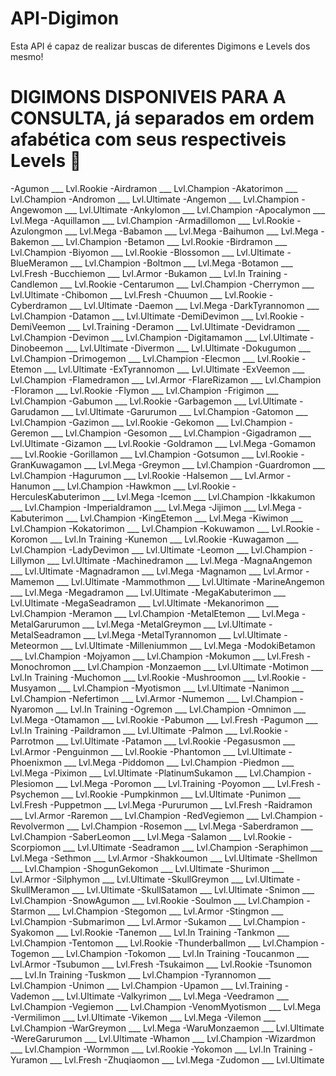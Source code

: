 # API-Digimon

Esta API é capaz de realizar buscas de diferentes Digimons e Levels dos mesmo!

# DIGIMONS DISPONIVEIS PARA A CONSULTA, já separados em ordem afabética com seus respectiveis Levels 🦄

-Agumon ___ Lvl.Rookie
-Airdramon ___ Lvl.Champion
-Akatorimon ___ Lvl.Champion
-Andromon ___ Lvl.Ultimate
-Angemon ___ Lvl.Champion
-Angewomon ___ Lvl.Ultimate
-Ankylomon ___ Lvl.Champion
-Apocalymon ___ Lvl.Mega
-Aquillamon ___ Lvl.Champion
-Armadillomon ___ Lvl.Rookie
-Azulongmon ___ Lvl.Mega
-Babamon ___ Lvl.Mega
-Baihumon ___ Lvl.Mega
-Bakemon ___ Lvl.Champion
-Betamon ___ Lvl.Rookie
-Birdramon ___ Lvl.Champion
-Biyomon ___ Lvl.Rookie
-Blossomon ___ Lvl.Ultimate
-BlueMeramon ___ Lvl.Champion
-Boltmon ___ Lvl.Mega
-Botamon ___ Lvl.Fresh
-Bucchiemon ___ Lvl.Armor
-Bukamon ___ Lvl.In Training
-Candlemon ___ Lvl.Rookie
-Centarumon ___ Lvl.Champion
-Cherrymon ___ Lvl.Ultimate
-Chibomon ___ Lvl.Fresh
-Chuumon ___ Lvl.Rookie
-Cyberdramon ___ Lvl.Ultimate
-Daemon ___ Lvl.Mega
-DarkTyrannomon ___ Lvl.Champion
-Datamon ___ Lvl.Ultimate
-DemiDevimon ___ Lvl.Rookie
-DemiVeemon ___ Lvl.Training
-Deramon ___ Lvl.Ultimate
-Devidramon ___ Lvl.Champion
-Devimon ___ Lvl.Champion
-Digitamamon ___ Lvl.Ultimate
-Dinobeemon ___ Lvl.Ultimate
-Divermon ___ Lvl.Ultimate
-Dokugumon ___ Lvl.Champion
-Drimogemon ___ Lvl.Champion
-Elecmon ___ Lvl.Rookie
-Etemon ___ Lvl.Ultimate
-ExTyrannomon ___ Lvl.Ultimate
-ExVeemon ___ Lvl.Champion
-Flamedramon ___ Lvl.Armor
-FlareRizamon ___ Lvl.Champion
-Floramon ___ Lvl.Rookie
-Flymon ___ Lvl.Champion
-Frigimon ___ Lvl.Champion
-Gabumon ___ Lvl.Rookie
-Garbagemon ___ Lvl.Ultimate
-Garudamon ___ Lvl.Ultimate
-Garurumon ___ Lvl.Champion
-Gatomon ___ Lvl.Champion
-Gazimon ___ Lvl.Rookie
-Gekomon ___ Lvl.Champion
-Geremon ___ Lvl.Champion
-Gesomon ___ Lvl.Champion
-Gigadramon ___ Lvl.Ultimate
-Gizamon ___ Lvl.Rookie
-Goldramon ___ Lvl.Mega
-Gomamon ___ Lvl.Rookie
-Gorillamon ___ Lvl.Champion
-Gotsumon ___ Lvl.Rookie
-GranKuwagamon ___ Lvl.Mega
-Greymon ___ Lvl.Champion
-Guardromon ___ Lvl.Champion
-Hagurumon ___ Lvl.Rookie
-Halsemon ___ Lvl.Armor
-Hanumon ___ Lvl.Champion
-Hawkmon ___ Lvl.Rookie
-HerculesKabuterimon ___ Lvl.Mega
-Icemon ___ Lvl.Champion
-Ikkakumon ___ Lvl.Champion
-Imperialdramon ___ Lvl.Mega
-Jijimon ___ Lvl.Mega
-Kabuterimon ___ Lvl.Champion
-KingEtemon ___ Lvl.Mega
-Kiwimon ___ Lvl.Champion
-Kokatorimon ___ Lvl.Champion
-Kokuwamon ___ Lvl.Rookie
-Koromon ___ Lvl.In Training
-Kunemon ___ Lvl.Rookie
-Kuwagamon ___ Lvl.Champion
-LadyDevimon ___ Lvl.Ultimate
-Leomon ___ Lvl.Champion
-Lillymon ___ Lvl.Ultimate
-Machinedramon ___ Lvl.Mega
-MagnaAngemon ___ Lvl.Ultimate
-Magnadramon ___ Lvl.Mega
-Magnamon ___ Lvl.Armor
-Mamemon ___ Lvl.Ultimate
-Mammothmon ___ Lvl.Ultimate
-MarineAngemon ___ Lvl.Mega
-Megadramon ___ Lvl.Ultimate
-MegaKabuterimon ___ Lvl.Ultimate
-MegaSeadramon ___ Lvl.Ultimate
-Mekanorimon ___ Lvl.Champion
-Meramon ___ Lvl.Champion
-MetalEtemon ___ Lvl.Mega
-MetalGarurumon ___ Lvl.Mega
-MetalGreymon ___ Lvl.Ultimate
-MetalSeadramon ___ Lvl.Mega
-MetalTyrannomon ___ Lvl.Ultimate
-Meteormon ___ Lvl.Ultimate
-Milleniummon ___ Lvl.Mega
-ModokiBetamon ___ Lvl.Champion
-Mojyamon ___ Lvl.Champion
-Mokumon ___ Lvl.Fresh
-Monochromon ___ Lvl.Champion
-Monzaemon ___ Lvl.Ultimate
-Motimon ___ Lvl.In Training
-Muchomon ___ Lvl.Rookie
-Mushroomon ___ Lvl.Rookie
-Musyamon ___ Lvl.Champion
-Myotismon ___ Lvl.Ultimate
-Nanimon ___ Lvl.Champion
-Nefertimon ___ Lvl.Armor
-Numemon ___ Lvl.Champion
-Nyaromon ___ Lvl.In Training
-Ogremon ___ Lvl.Champion
-Omnimon ___ Lvl.Mega
-Otamamon ___ Lvl.Rookie
-Pabumon ___ Lvl.Fresh
-Pagumon ___ Lvl.In Training
-Paildramon ___ Lvl.Ultimate
-Palmon ___ Lvl.Rookie
-Parrotmon ___ Lvl.Ultimate
-Patamon ___ Lvl.Rookie
-Pegasusmon ___ Lvl.Armor
-Penguinmon ___ Lvl.Rookie
-Phantomon ___ Lvl.Ultimate
-Phoenixmon ___ Lvl.Mega
-Piddomon ___ Lvl.Champion
-Piedmon ___ Lvl.Mega
-Piximon ___ Lvl.Ultimate
-PlatinumSukamon ___ Lvl.Champion
-Plesiomon ___ Lvl.Mega
-Poromon ___ Lvl.Training
-Poyomon ___ Lvl.Fresh
-Psychemon ___ Lvl.Rookie
-Pumpkinmon ___ Lvl.Ultimate
-Punimon ___ Lvl.Fresh
-Puppetmon ___ Lvl.Mega
-Pururumon ___ Lvl.Fresh
-Raidramon ___ Lvl.Armor
-Raremon ___ Lvl.Champion
-RedVegiemon ___ Lvl.Champion
-Revolvermon ___ Lvl.Champion
-Rosemon ___ Lvl.Mega
-Saberdramon ___ Lvl.Champion
-SaberLeomon ___ Lvl.Mega
-Salamon ___ Lvl.Rookie
-Scorpiomon ___ Lvl.Ultimate
-Seadramon ___ Lvl.Champion
-Seraphimon ___ Lvl.Mega
-Sethmon ___ Lvl.Armor
-Shakkoumon ___ Lvl.Ultimate
-Shellmon ___ Lvl.Champion
-ShogunGekomon ___ Lvl.Ultimate
-Shurimon ___ Lvl.Armor
-Silphymon ___ Lvl.Ultimate
-SkullGreymon ___ Lvl.Ultimate
-SkullMeramon ___ Lvl.Ultimate
-SkullSatamon ___ Lvl.Ultimate
-Snimon ___ Lvl.Champion
-SnowAgumon ___ Lvl.Rookie
-Soulmon ___ Lvl.Champion
-Starmon ___ Lvl.Champion
-Stegomon ___ Lvl.Armor
-Stingmon ___ Lvl.Champion
-Submarimon ___ Lvl.Armor
-Sukamon ___ Lvl.Champion
-Syakomon ___ Lvl.Rookie
-Tanemon ___ Lvl.In Training
-Tankmon ___ Lvl.Champion
-Tentomon ___ Lvl.Rookie
-Thunderballmon ___ Lvl.Champion
-Togemon ___ Lvl.Champion
-Tokomon ___ Lvl.In Training
-Toucanmon ___ Lvl.Armor
-Tsubumon ___ Lvl.Fresh
-Tsukaimon ___ Lvl.Rookie
-Tsunomon ___ Lvl.In Training
-Tuskmon ___ Lvl.Champion
-Tyrannomon ___ Lvl.Champion
-Unimon ___ Lvl.Champion
-Upamon ___ Lvl.Training
-Vademon ___ Lvl.Ultimate
-Valkyrimon ___ Lvl.Mega
-Veedramon ___ Lvl.Champion
-Vegiemon ___ Lvl.Champion
-VenomMyotismon ___ Lvl.Mega
-Vermilimon ___ Lvl.Ultimate
-Vikemon ___ Lvl.Mega
-Vilemon ___ Lvl.Champion
-WarGreymon ___ Lvl.Mega
-WaruMonzaemon ___ Lvl.Ultimate
-WereGarurumon ___ Lvl.Ultimate
-Whamon ___ Lvl.Champion
-Wizardmon ___ Lvl.Champion
-Wormmon ___ Lvl.Rookie
-Yokomon ___ Lvl.In Training
-Yuramon ___ Lvl.Fresh
-Zhuqiaomon ___ Lvl.Mega
-Zudomon ___ Lvl.Ultimate
